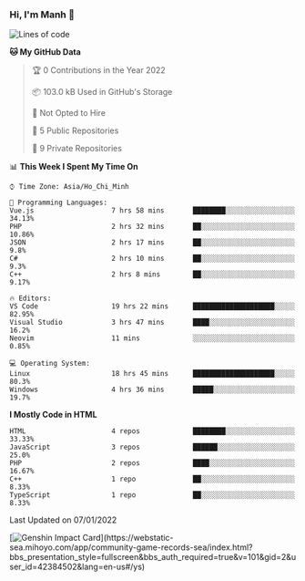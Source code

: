 ### Hi, I'm Manh 👋

<!--START_SECTION:waka-->
![Lines of code](https://img.shields.io/badge/From%20Hello%20World%20I%27ve%20Written-2%20Million%20lines%20of%20code-blue)

**🐱 My GitHub Data** 

> 🏆 0 Contributions in the Year 2022
 > 
> 📦 103.0 kB Used in GitHub's Storage 
 > 
> 🚫 Not Opted to Hire
 > 
> 📜 5 Public Repositories 
 > 
> 🔑 9 Private Repositories  
 > 
📊 **This Week I Spent My Time On** 

```text
⌚︎ Time Zone: Asia/Ho_Chi_Minh

💬 Programming Languages: 
Vue.js                   7 hrs 58 mins       ████████░░░░░░░░░░░░░░░░░   34.13% 
PHP                      2 hrs 32 mins       ██░░░░░░░░░░░░░░░░░░░░░░░   10.86% 
JSON                     2 hrs 17 mins       ██░░░░░░░░░░░░░░░░░░░░░░░   9.8% 
C#                       2 hrs 10 mins       ██░░░░░░░░░░░░░░░░░░░░░░░   9.3% 
C++                      2 hrs 8 mins        ██░░░░░░░░░░░░░░░░░░░░░░░   9.17%

🔥 Editors: 
VS Code                  19 hrs 22 mins      ████████████████████░░░░░   82.95% 
Visual Studio            3 hrs 47 mins       ████░░░░░░░░░░░░░░░░░░░░░   16.2% 
Neovim                   11 mins             ░░░░░░░░░░░░░░░░░░░░░░░░░   0.85%

💻 Operating System: 
Linux                    18 hrs 45 mins      ████████████████████░░░░░   80.3% 
Windows                  4 hrs 36 mins       █████░░░░░░░░░░░░░░░░░░░░   19.7%

```

**I Mostly Code in HTML** 

```text
HTML                     4 repos             ████████░░░░░░░░░░░░░░░░░   33.33% 
JavaScript               3 repos             ██████░░░░░░░░░░░░░░░░░░░   25.0% 
PHP                      2 repos             ████░░░░░░░░░░░░░░░░░░░░░   16.67% 
C++                      1 repo              ██░░░░░░░░░░░░░░░░░░░░░░░   8.33% 
TypeScript               1 repo              ██░░░░░░░░░░░░░░░░░░░░░░░   8.33%

```



 Last Updated on 07/01/2022
<!--END_SECTION:waka-->

[![Genshin Impact Card](https://api.mn07.xyz/genshin/card/42384502?)](https://webstatic-sea.mihoyo.com/app/community-game-records-sea/index.html?bbs_presentation_style=fullscreen&bbs_auth_required=true&v=101&gid=2&user_id=42384502&lang=en-us#/ys)
